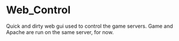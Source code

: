 # Web_Control
Quick and dirty web gui used to control the game servers. Game and Apache are run on the same server, for now.
